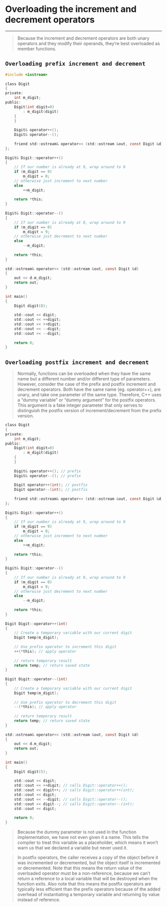 # Overloading the increment and decrement operators
---


> Because the increment and decrement operators are both unary operators and they modify their operands, they’re best overloaded as member functions.



## `Overloading prefix increment and decrement`

```c
#include <iostream>
 
class Digit
{
private:
    int m_digit;
public:
    Digit(int digit=0)
        : m_digit(digit)
    {
    }
 
    Digit& operator++();
    Digit& operator--();
 
    friend std::ostream& operator<< (std::ostream &out, const Digit &d);
};
 
Digit& Digit::operator++()
{
    // If our number is already at 9, wrap around to 0
    if (m_digit == 9)
        m_digit = 0;
    // otherwise just increment to next number
    else
        ++m_digit;
 
    return *this;
}
 
Digit& Digit::operator--()
{
    // If our number is already at 0, wrap around to 9
    if (m_digit == 0)
        m_digit = 9;
    // otherwise just decrement to next number
    else
        --m_digit;
 
    return *this;
}
 
std::ostream& operator<< (std::ostream &out, const Digit &d)
{
	out << d.m_digit;
	return out;
}
 
int main()
{
    Digit digit(8);
 
    std::cout << digit;
    std::cout << ++digit;
    std::cout << ++digit;
    std::cout << --digit;
    std::cout << --digit;
 
    return 0;
}
```



## `Overloading postfix increment and decrement`

> Normally, functions can be overloaded when they have the same name but a different number and/or different type of parameters. However, consider the case of the prefix and postfix increment and decrement operators. Both have the same name (eg. operator++), are unary, and take one parameter of the same type. Therefore, C++ uses a “dummy variable” or “dummy argument” for the postfix operators. This argument is a fake integer parameter that only serves to distinguish the postfix version of increment/decrement from the prefix version.

```c
class Digit
{
private:
    int m_digit;
public:
    Digit(int digit=0)
        : m_digit(digit)
    {
    }
 
    Digit& operator++(); // prefix
    Digit& operator--(); // prefix
 
    Digit operator++(int); // postfix
    Digit operator--(int); // postfix
 
    friend std::ostream& operator<< (std::ostream &out, const Digit &d);
};
 
Digit& Digit::operator++()
{
    // If our number is already at 9, wrap around to 0
    if (m_digit == 9)
        m_digit = 0;
    // otherwise just increment to next number
    else
        ++m_digit;
 
    return *this;
}
 
Digit& Digit::operator--()
{
    // If our number is already at 0, wrap around to 9
    if (m_digit == 0)
        m_digit = 9;
    // otherwise just decrement to next number
    else
        --m_digit;
 
    return *this;
}
 
Digit Digit::operator++(int)
{
    // Create a temporary variable with our current digit
    Digit temp(m_digit);
 
    // Use prefix operator to increment this digit
    ++(*this); // apply operator
 
    // return temporary result
    return temp; // return saved state
}
 
Digit Digit::operator--(int)
{
    // Create a temporary variable with our current digit
    Digit temp(m_digit);
 
    // Use prefix operator to decrement this digit
    --(*this); // apply operator
 
    // return temporary result
    return temp; // return saved state
}
 
std::ostream& operator<< (std::ostream &out, const Digit &d)
{
	out << d.m_digit;
	return out;
}
 
int main()
{
    Digit digit(5);
 
    std::cout << digit;
    std::cout << ++digit; // calls Digit::operator++();
    std::cout << digit++; // calls Digit::operator++(int);
    std::cout << digit;
    std::cout << --digit; // calls Digit::operator--();
    std::cout << digit--; // calls Digit::operator--(int);
    std::cout << digit;
 
    return 0;
}
```


> Because the dummy parameter is not used in the function implementation, we have not even given it a name. This tells the compiler to treat this variable as a placeholder, which means it won’t warn us that we declared a variable but never used it.


>  In postfix operators, the caller receives a copy of the object before it was incremented or decremented, but the object itself is incremented or decremented. Note that this means the return value of the overloaded operator must be a non-reference, because we can’t return a reference to a local variable that will be destroyed when the function exits. Also note that this means the postfix operators are typically less efficient than the prefix operators because of the added overhead of instantiating a temporary variable and returning by value instead of reference.